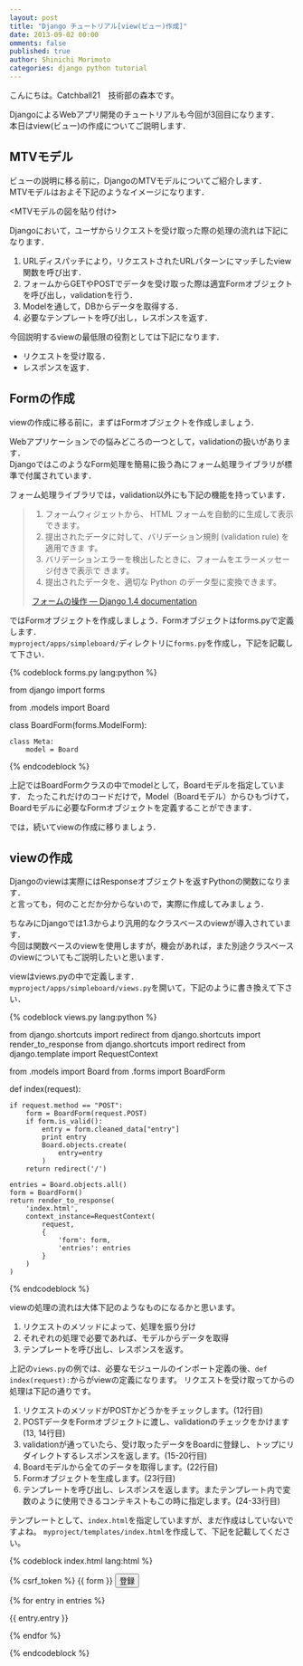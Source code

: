 ```yaml
---
layout: post
title: "Django チュートリアル[view(ビュー)作成]"
date: 2013-09-02 00:00
omments: false
published: true
author: Shinichi Morimoto
categories: django python tutorial
---
```


こんにちは。Catchball21　技術部の森本です。

DjangoによるWebアプリ開発のチュートリアルも今回が3回目になります．  
本日はview(ビュー)の作成についてご説明します．

## MTVモデル

ビューの説明に移る前に，DjangoのMTVモデルについてご紹介します．  
MTVモデルはおよそ下記のようなイメージになります．

<MTVモデルの図を貼り付け>

Djangoにおいて，ユーザからリクエストを受け取った際の処理の流れは下記になります．

1. URLディスパッチにより，リクエストされたURLパターンにマッチしたview関数を呼び出す．
2. フォームからGETやPOSTでデータを受け取った際は適宜Formオブジェクトを呼び出し，validationを行う．
3. Modelを通して，DBからデータを取得する．
4. 必要なテンプレートを呼び出し，レスポンスを返す．

今回説明するviewの最低限の役割としては下記になります．

* リクエストを受け取る．
* レスポンスを返す．

## Formの作成

viewの作成に移る前に，まずはFormオブジェクトを作成しましょう．

Webアプリケーションでの悩みどころの一つとして，validationの扱いがあります．  
DjangoではこのようなForm処理を簡易に扱う為にフォーム処理ライブラリが標準で付属されています．

フォーム処理ライブラリでは，validation以外にも下記の機能を持っています．

>
>1. フォームウィジェットから、 HTML フォームを自動的に生成して表示できます。
>2. 提出されたデータに対して、バリデーション規則 (validation rule) を適用できま す。
>3. バリデーションエラーを検出したときに、フォームをエラーメッセージ付きで表示で きます。
>4. 提出されたデータを、適切な Python のデータ型に変換できます。
>  
>[フォームの操作 — Django 1.4 documentation](http://docs.djangoproject.jp/en/latest/topics/forms/index.html#topics-forms-index)

ではFormオブジェクトを作成しましょう．Formオブジェクトはforms.pyで定義します．  
`myproject/apps/simpleboard/`ディレクトリに`forms.py`を作成し，下記を記載して下さい．

{% codeblock forms.py lang:python %}

from django import forms

from .models import Board

class BoardForm(forms.ModelForm):

	class Meta:
		model = Board

{% endcodeblock %}

上記ではBoardFormクラスの中でmodelとして，Boardモデルを指定しています．
たったこれだけのコードだけで，Model（Boardモデル）からひもづけて，Boardモデルに必要なFormオブジェクトを定義することができます．  

では，続いてviewの作成に移りましょう．


## viewの作成

Djangoのviewは実際にはResponseオブジェクトを返すPythonの関数になります．  
と言っても，何のことだか分からないので，実際に作成してみましょう．

ちなみにDjangoでは1.3からより汎用的なクラスベースのviewが導入されています．  
今回は関数ベースのviewを使用しますが，機会があれば，また別途クラスベースのviewについてもご説明したいと思います．

viewはviews.pyの中で定義します．  
`myproject/apps/simpleboard/views.py`を開いて，下記のように書き換えて下さい．


{% codeblock views.py lang:python %}

from django.shortcuts import redirect
from django.shortcuts import render_to_response
from django.shortcuts import redirect
from django.template import RequestContext

from .models import Board
from .forms import BoardForm


def index(request):

    if request.method == "POST":
        form = BoardForm(request.POST)
        if form.is_valid():
            entry = form.cleaned_data["entry"]
            print entry
            Board.objects.create(
                entry=entry
            )
        return redirect('/')

    entries = Board.objects.all()
    form = BoardForm()
    return render_to_response(
        'index.html',
        context_instance=RequestContext(
            request,
            {
                'form': form,
                'entries': entries
            }
        )
    )

{% endcodeblock %}

viewの処理の流れは大体下記のようなものになるかと思います。

1. リクエストのメソッドによって、処理を振り分け
2. それぞれの処理で必要であれば、モデルからデータを取得
3. テンプレートを呼び出し、レスポンスを返す。

上記の`views.py`の例では、必要なモジュールのインポート定義の後、`def index(request):`からがviewの定義になります。
リクエストを受け取ってからの処理は下記の通りです。

1. リクエストのメソッドがPOSTかどうかをチェックします。(12行目)
2. POSTデータをFormオブジェクトに渡し、validationのチェックをかけます(13, 14行目)
3. validationが通っていたら、受け取ったデータをBoardに登録し、トップにリダイレクトするレスポンスを返します。(15-20行目)
4. Boardモデルから全てのデータを取得します。(22行目)
5. Formオブジェクトを生成します。(23行目)
6. テンプレートを呼び出し、レスポンスを返します。またテンプレート内で変数のように使用できるコンテキストもこの時に指定します。(24-33行目)

テンプレートとして、`index.html`を指定していますが、まだ作成はしていないですよね。
`myproject/templates/index.html`を作成して、下記を記載してください。

{% codeblock index.html lang:html %}

<!DOCTYPE html>
<html lang="en">
  <head>
    <meta charset="utf-8">
    <title>SimpleBoard</title>
  </head>
  <body>
    <form action="/" method="post">
    {% csrf_token %}
    {{ form }}
    <input type="submit" value="登録">
    </form>
    {% for entry in entries %}
    <p>{{ entry.entry }}</p>
    {% endfor %}
  </body>
</html>

{% endcodeblock %}

















